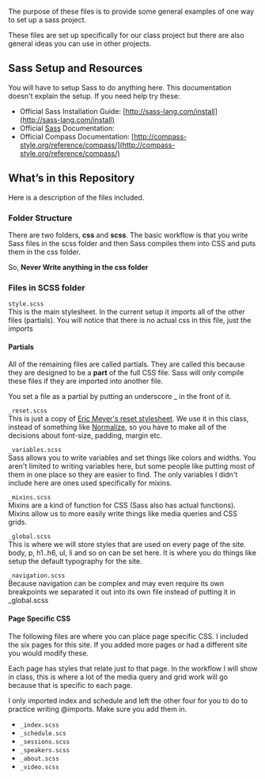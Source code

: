 The purpose of these files is to provide some general examples of one way to set up a sass project.

These files are set up specifically for our class project but there are also general ideas you can use in other projects.

## Sass Setup and Resources

You will have to setup Sass to do anything here. This documentation doesn't explain the setup. If you need help try these:

* Official Sass Installation Guide: [http://sass-lang.com/install](http://sass-lang.com/install)
* Official [Sass](http://mhs.github.io/scout-app/) Documentation: 
* Official Compass Documentation: [http://compass-style.org/reference/compass/](http://compass-style.org/reference/compass/)

## What&rsquo;s in this Repository

Here is a description of the files included.

### Folder Structure
There are two folders, __css__ and __scss__. The basic workflow is that you write Sass files in the scss folder and then Sass compiles them into CSS and puts them in the css folder. 

So, **Never Write anything in the css folder**

### Files in SCSS folder

`style.scss`  
This is the main stylesheet. In the current setup it imports all of the other files (partials). You will notice that there is no actual css in this file, just the imports

#### Partials
All of the remaining files are called partials. They are called this because they are designed to be a **part** of the full CSS file. Sass will only compile these files if they are imported into another file.

You set a file as a partial by putting an underscore _ in the front of it.

`_reset.scss`  
This is just a copy of [Eric Meyer's reset stylesheet](http://meyerweb.com/eric/tools/css/reset/reset.css). We use it in this class, instead of something like [Normalize](http://necolas.github.io/normalize.css/), so you have to make all of the decisions about font-size, padding, margin etc.

`_variables.scss`  
Sass allows you to write variables and set things like colors and widths. You aren't limited to writing variables here, but some people like putting most of them in one place so they are easier to find. The only variables I didn't include here are ones used specifically for mixins.

`_mixins.scss`  
Mixins are a kind of function for CSS (Sass also has actual functions). Mixins allow us to more easily write things like media queries and CSS grids.

`_global.scss`  
This is where we will store styles that are used on every page of the site. body, p, h1..h6, ul, li and so on can be set here. It is where you do things like setup the default typography for the site.

`_navigation.scss`  
Because navigation can be complex and may even require its own breakpoints we separated it out into its own file instead of putting it in _global.scss

#### Page Specific CSS  
The following files are where you can place page specific CSS. I included the six pages for this site. If you added more pages or had a different site you would modify these.

Each page has styles that relate just to that page. In the workflow I will show in class, this is where a lot of the media query and grid work will go because that is specific to each page.

I only imported index and schedule and left the other four for you to do to practice writing @imports. Make sure you add them in.

* `_index.scss`
* `_schedule.scs`
* `_sessions.scss`
* `_speakers.scss`
* `_about.scss`
* `_video.scss`












